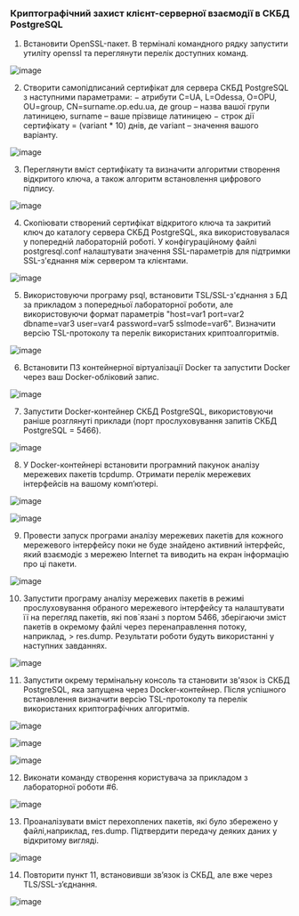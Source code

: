 ### Криптографічний захист клієнт-серверної взаємодії в СКБД PostgreSQL

1. Встановити OpenSSL-пакет. В терміналі командного рядку запустити утиліту openssl та переглянути перелік доступних команд.

![image](https://github.com/user-attachments/assets/2e3ff8e8-ec07-4f19-bbf8-e26bb0d5ba23)


2. Створити самопідписаний сертифікат для сервера СКБД PostgreSQL з наступними параметрами: − атрибути C=UA, L=Odessa, O=OPU, OU=group, CN=surname.op.edu.ua, де group – назва вашої групи латиницею, surname – ваше прізвище латиницею − строк дії сертифікату = (variant * 10) днів, де variant – значення вашого варіанту.

![image](https://github.com/user-attachments/assets/c8dfd369-8c76-4fa7-addd-13ab9940c531)


3. Переглянути вміст сертифікату та визначити алгоритми створення відкритого ключа, а також алгоритм встановлення цифрового підпису.

![image](https://github.com/user-attachments/assets/389b9ace-55b3-40e8-84c1-a9fc0c54dc41)



4. Скопіювати створений сертифікат відкритого ключа та закритий ключ до каталогу сервера СКБД PostgreSQL, яка використовувалася у попередній лабораторній роботі. У
конфігураційному файлі postgresql.conf налаштувати значення SSL-параметрів для підтримки SSL-з'єднання між сервером та клієнтами.

![image](https://github.com/user-attachments/assets/87d77101-1538-4d3b-9136-a250529b4654)


5. Використовуючи програму psql, встановити TSL/SSL-з'єднання з БД за прикладом з попередньої лабораторної роботи, але використовуючи формат параметрів "host=var1
port=var2 dbname=var3 user=var4 password=var5 sslmode=var6". Визначити версію TSL-протоколу та перелік використаних криптоалгоритмів.

![image](https://github.com/user-attachments/assets/603eb413-0f2c-41cd-a6f7-55f34c6c1bf8)


6. Встановити ПЗ контейнерної віртуалізації Docker та запустити Docker через ваш Docker-обліковий запис.

![image](https://github.com/user-attachments/assets/84d972e5-938f-4952-b5ae-1514c51f40b8)


7. Запустити Docker-контейнер СКБД PostgreSQL, використовуючи раніше розглянуті приклади (порт прослуховування запитів СКБД PostgreSQL = 5466).

![image](https://github.com/user-attachments/assets/f1be4ca5-31f1-43ac-a93f-f245d26d1da4)


8. У Docker-контейнері встановити програмний пакунок аналізу мережевих пакетів tcpdump. Отримати перелік мережевих інтерфейсів на вашому комп’ютері.

![image](https://github.com/user-attachments/assets/e5281fab-1083-45d9-a184-a2a8717693f1)


![image](https://github.com/user-attachments/assets/0be5e6a9-6d2c-4380-8845-fb5951fa776c)


9. Провести запуск програми аналізу мережевих пакетів для кожного мережевого інтерфейсу поки не буде знайдено активний інтерфейс, який взаємодіє з мережею Internet та виводить на екран інформацію про ці пакети.

![image](https://github.com/user-attachments/assets/30143ca2-e808-4bbf-9423-3f42e0ab8783)


10. Запустити програму аналізу мережевих пакетів в режимі прослуховування обраного мережевого інтерфейсу та налаштувати її на перегляд пакетів, які пов`язані з портом 5466, зберігаючи зміст пакетів в окремому файлі через перенаправлення потоку, наприклад, > res.dump. Результати роботи будуть використанні у наступних завданнях.

![image](https://github.com/user-attachments/assets/e437eafc-0f93-4a94-a272-3fc193d030d7)


11. Запустити окрему термінальну консоль та становити зв'язок із СКБД PostgreSQL, яка запущена через Docker-контейнер. Після успішного встановлення визначити версію TSL-протоколу та перелік використаних криптографічних алгоритмів.

![image](https://github.com/user-attachments/assets/0e377b6f-e8c0-4ba1-b9ed-97ee29adfa06)

![image](https://github.com/user-attachments/assets/80927e53-fef8-4c62-9d6a-1f777676c38b)

![image](https://github.com/user-attachments/assets/27d4493a-3e8d-4c5e-a5f6-16946d104dcd)



12. Виконати команду створення користувача за прикладом з лабораторної роботи #6.

![image](https://github.com/user-attachments/assets/d795f171-e008-490e-b348-cbcb1ad8347c)


13. Проаналізувати вміст перехоплених пакетів, які було збережено у файлі,наприклад, res.dump. Підтвердити передачу деяких даних у відкритому вигляді.

![image](https://github.com/user-attachments/assets/884577bd-5d7e-46c7-8224-4980e06776f0)


14. Повторити пункт 11, встановивши зв’язок із СКБД, але вже через TLS/SSL-з’єднання.

![image](https://github.com/user-attachments/assets/0b6df662-4ff3-48f4-b7c9-8dce125fa273)
